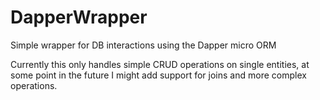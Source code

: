 # DapperWrapper
 Simple wrapper for DB interactions using the Dapper micro ORM

 Currently this only handles simple CRUD operations on single entities, at some point in the future I might add support for joins and more complex operations.